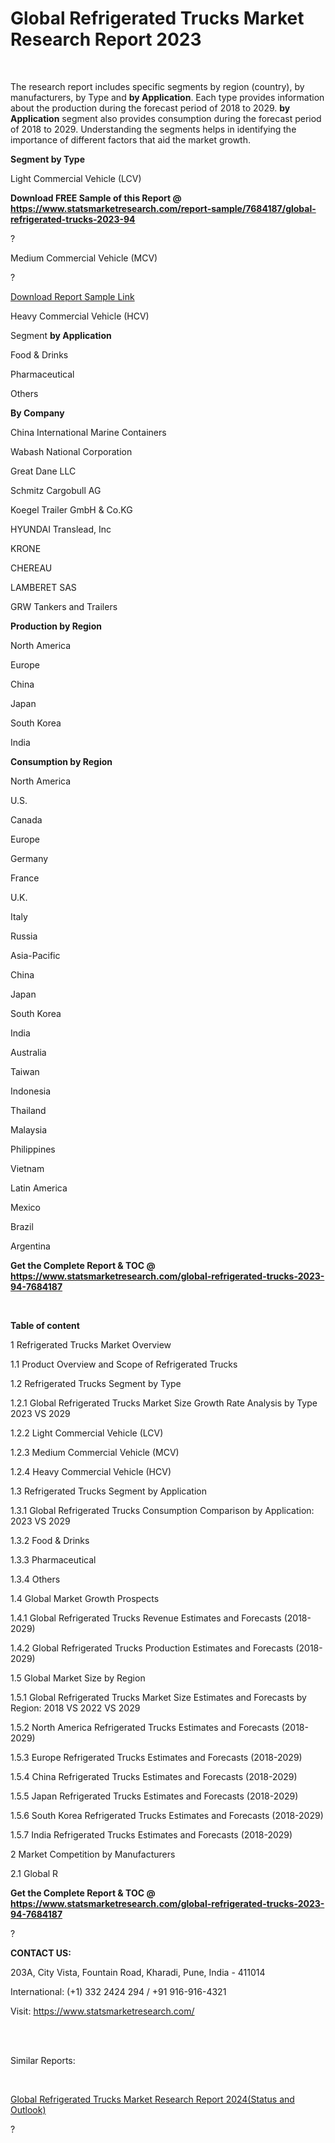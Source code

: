 <h1>Global Refrigerated Trucks Market Research Report 2023</h1><br/><p>The research report includes specific segments by region (country), by manufacturers, by Type and <strong>by Application</strong>. Each type provides information about the production during the forecast period of 2018 to 2029. <strong>by Application</strong> segment also provides consumption during the forecast period of 2018 to 2029. Understanding the segments helps in identifying the importance of different factors that aid the market growth.</p>
 
 
 
 <p><strong>Segment by Type</strong></p>
 
 
 
 <p>Light Commercial Vehicle (LCV)</p>
 
 
 
 <div><b>Download FREE Sample of this Report @ <a href="https://www.statsmarketresearch.com/download-free-sample/7684187/global-refrigerated-trucks-2023-94">https://www.statsmarketresearch.com/report-sample/7684187/global-refrigerated-trucks-2023-94</a></b></div>
 
 
 
 <p>? </p>
 
 
 
 <p>Medium Commercial Vehicle (MCV)</p>
 
 
 
 <p>? </p>
 
 
 
 <p><a href="https://www.statsmarketresearch.com/download-free-sample/7684187/global-refrigerated-trucks-2023-94">Download Report Sample Link</a></p>
 
 
 
 <p>Heavy Commercial Vehicle (HCV)</p>
 
 
 
 <p>Segment <strong>by Application</strong></p>
 
 
 
 <p>Food & Drinks</p>
 
 
 
 <p>Pharmaceutical</p>
 
 
 
 <p>Others</p>
 
 
 
 <p><strong>By Company</strong></p>
 
 
 
 <p>China International Marine Containers</p>
 
 
 
 <p>Wabash National Corporation</p>
 
 
 
 <p>Great Dane LLC</p>
 
 
 
 <p>Schmitz Cargobull AG</p>
 
 
 
 <p>Koegel Trailer GmbH & Co.KG</p>
 
 
 
 <p>HYUNDAI Translead, Inc</p>
 
 
 
 <p>KRONE</p>
 
 
 
 <p>CHEREAU</p>
 
 
 
 <p>LAMBERET SAS</p>
 
 
 
 <p>GRW Tankers and Trailers</p>
 
 
 
 <p><strong>Production by Region</strong></p>
 
 
 
 <p>North America</p>
 
 
 
 <p>Europe</p>
 
 
 
 <p>China</p>
 
 
 
 <p>Japan</p>
 
 
 
 <p>South Korea</p>
 
 
 
 <p>India</p>
 
 
 
 <p><strong>Consumption by Region</strong></p>
 
 
 
 <p>North America</p>
 
 
 
 <p>U.S.</p>
 
 
 
 <p>Canada</p>
 
 
 
 <p>Europe</p>
 
 
 
 <p>Germany</p>
 
 
 
 <p>France</p>
 
 
 
 <p>U.K.</p>
 
 
 
 <p>Italy</p>
 
 
 
 <p>Russia</p>
 
 
 
 <p>Asia-Pacific</p>
 
 
 
 <p>China</p>
 
 
 
 <p>Japan</p>
 
 
 
 <p>South Korea</p>
 
 
 
 <p>India</p>
 
 
 
 <p>Australia</p>
 
 
 
 <p>Taiwan</p>
 
 
 
 <p>Indonesia</p>
 
 
 
 <p>Thailand</p>
 
 
 
 <p>Malaysia</p>
 
 
 
 <p>Philippines</p>
 
 
 
 <p>Vietnam</p>
 
 
 
 <p>Latin America</p>
 
 
 
 <p>Mexico</p>
 
 
 
 <p>Brazil</p>
 
 
 
 <p>Argentina</p>
 
 
 
 <div><b>Get the Complete Report & TOC @ <a href="https://www.statsmarketresearch.com/global-refrigerated-trucks-2023-94-7684187">https://www.statsmarketresearch.com/global-refrigerated-trucks-2023-94-7684187</a></b></div>
 
 
 
 <p><br />
 
 <b>Table of content</b></p>
 
 
 
 <p>1 Refrigerated Trucks Market Overview<br />
 
 1.1 Product Overview and Scope of Refrigerated Trucks<br />
 
 1.2 Refrigerated Trucks Segment by Type<br />
 
 1.2.1 Global Refrigerated Trucks Market Size Growth Rate Analysis by Type 2023 VS 2029<br />
 
 1.2.2 Light Commercial Vehicle (LCV)<br />
 
 1.2.3 Medium Commercial Vehicle (MCV)<br />
 
 1.2.4 Heavy Commercial Vehicle (HCV)<br />
 
 1.3 Refrigerated Trucks Segment by Application<br />
 
 1.3.1 Global Refrigerated Trucks Consumption Comparison by Application: 2023 VS 2029<br />
 
 1.3.2 Food & Drinks<br />
 
 1.3.3 Pharmaceutical<br />
 
 1.3.4 Others<br />
 
 1.4 Global Market Growth Prospects<br />
 
 1.4.1 Global Refrigerated Trucks Revenue Estimates and Forecasts (2018-2029)<br />
 
 1.4.2 Global Refrigerated Trucks Production Estimates and Forecasts (2018-2029)<br />
 
 1.5 Global Market Size by Region<br />
 
 1.5.1 Global Refrigerated Trucks Market Size Estimates and Forecasts by Region: 2018 VS 2022 VS 2029<br />
 
 1.5.2 North America Refrigerated Trucks Estimates and Forecasts (2018-2029)<br />
 
 1.5.3 Europe Refrigerated Trucks Estimates and Forecasts (2018-2029)<br />
 
 1.5.4 China Refrigerated Trucks Estimates and Forecasts (2018-2029)<br />
 
 1.5.5 Japan Refrigerated Trucks Estimates and Forecasts (2018-2029)<br />
 
 1.5.6 South Korea Refrigerated Trucks Estimates and Forecasts (2018-2029)<br />
 
 1.5.7 India Refrigerated Trucks Estimates and Forecasts (2018-2029)<br />
 
 2 Market Competition by Manufacturers<br />
 
 2.1 Global R</p>
 
 
 
 <div><b>Get the Complete Report & TOC @ <a href="https://www.statsmarketresearch.com/global-refrigerated-trucks-2023-94-7684187">https://www.statsmarketresearch.com/global-refrigerated-trucks-2023-94-7684187</a></b></div>
 
 
 
 <p>? </p>
 
 
 
 <p><b>CONTACT US:</b><br />
 
 203A, City Vista, Fountain Road, Kharadi, Pune, India - 411014<br />
 
 International: (+1) 332 2424 294 / +91 916-916-4321<br />
 
 Visit: <a href="https://www.statsmarketresearch.com/">https://www.statsmarketresearch.com/</a><br />
 
 <br />
 
 <br />
 
 Similar Reports:<br />
 
 <br />
 
 <a href="https://www.statsmarketresearch.com/global-refrigerated-trucks-2024-929-8009444">Global Refrigerated Trucks Market Research Report 2024(Status and Outlook)</a><br />
 
 ? </p>